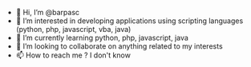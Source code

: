 - 👋 Hi, I’m @barpasc
- 👀 I’m interested in developing applications using scripting languages (python, php, javascript, vba, java)
- 🌱 I’m currently learning python, php, javascript, java
- 💞️ I’m looking to collaborate on anything related to my interests
- 📫 How to reach me ? I don't know

<!---
barpasc/barpasc is a ✨ special ✨ repository because its `README.md` (this file) appears on your GitHub profile.
You can click the Preview link to take a look at your changes.
--->
